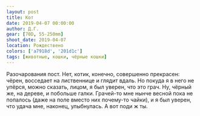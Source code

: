 ```yaml
---
layout: post
title: Кот
date: 2019-04-07 00:00:00
author: Д.Г.
gear: [70D, 55-250mm]
shoot_date: 2019-04-07
location: Рождествено
colors: ['a7918d', '201d1c']
tags: [животные, кошки, чёрные кошки]
---
```

Разочарования пост. Нет, котик, конечно, совершенно прекрасен: чёрен, восседает на лиственнице и глядит вдаль. Но покуда я в него не упёрся, можно сказать, лицом, я был уверен, что это грач. Ну, чёрный же, на дереве, и побольше галки. Грачей-то мне нынче весной пока не попалось (даже на поле вместо них почему-то чайки), и я был уверен, что удача мне, наконец, улыбнулась. А вот поди ж ты.

